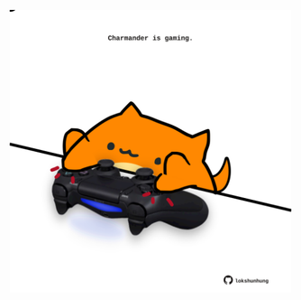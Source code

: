 <!-- built at 26/06/2025, 05:01:10 UTC -->
<p align="center">
  <img width="500" height="500" src="./ReadmeImage.svg">
</p>
